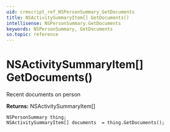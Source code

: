 ```yaml
---
uid: crmscript_ref_NSPersonSummary_GetDocuments
title: NSActivitySummaryItem[] GetDocuments()
intellisense: NSPersonSummary.GetDocuments
keywords: NSPersonSummary, GetDocuments
so.topic: reference
---
```


# NSActivitySummaryItem[] GetDocuments()

Recent documents on person

**Returns:** NSActivitySummaryItem[]

```crmscript
NSPersonSummary thing;
NSActivitySummaryItem[] documents  = thing.GetDocuments();
```

